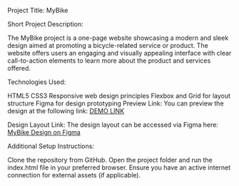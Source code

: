 Project Title: MyBike

Short Project Description:

The MyBike project is a one-page website showcasing a modern and sleek design aimed at promoting a bicycle-related service or product. The website offers users an engaging and visually appealing interface with clear call-to-action elements to learn more about the product and services offered.

Technologies Used:

HTML5
CSS3
Responsive web design principles
Flexbox and Grid for layout structure
Figma for design prototyping
Preview Link: You can preview the design at the following link: [DEMO LINK](https://Ga1dar.github.io/layout_landing-page/)

Design Layout Link: The design layout can be accessed via Figma here: [MyBike Design on Figma](https://www.figma.com/design/NZQAIydtHo5QkINyGLHNcq/BIKE-New-Version?node-id=0-1&node-type=canvas&t=S1qpFkZSg41IOyzb-0)

Additional Setup Instructions:

Clone the repository from GitHub.
Open the project folder and run the index.html file in your preferred browser.
Ensure you have an active internet connection for external assets (if applicable).




